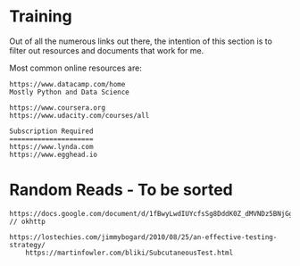 # Training

Out of all the numerous links out there, the intention of this section is to filter out resources and documents that work for me.

Most common online resources are:

```
https://www.datacamp.com/home
Mostly Python and Data Science

https://www.coursera.org
https://www.udacity.com/courses/all

Subscription Required
=====================
https://www.lynda.com
https://www.egghead.io
```

# Random Reads - To be sorted

```
https://docs.google.com/document/d/1fBwyLwdIUYcfsSg8DddK0Z_dMVNDz5BNjGg2nkAncUo/edit        // okhttp

https://lostechies.com/jimmybogard/2010/08/25/an-effective-testing-strategy/
    https://martinfowler.com/bliki/SubcutaneousTest.html

```



